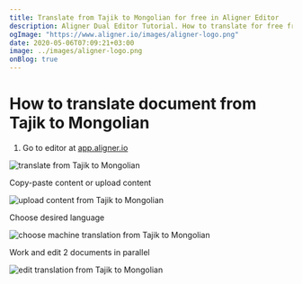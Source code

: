 ```yaml
---
title: Translate from Tajik to Mongolian for free in Aligner Editor
description: Aligner Dual Editor Tutorial. How to translate for free from Tajik to Mongolian. Aligner is multilingual document management platform. 
ogImage: "https://www.aligner.io/images/aligner-logo.png"
date: 2020-05-06T07:09:21+03:00
image: ../images/aligner-logo.png
onBlog: true
---
```


# How to translate document from Tajik to Mongolian

1. Go to editor at [app.aligner.io](https://app.aligner.io "Aligner App web page")

![translate from Tajik to Mongolian](../aligner-blank-editor.png "translate from Tajik to Mongolian")

Copy-paste content or upload content

![upload content from Tajik to Mongolian](../aligner-uploaded-document.png "upload content from Tajik to Mongolian")

Choose desired language

![choose machine translation from Tajik to Mongolian](../aligner-language-dropdown.png "choose machine translation from Tajik to Mongolian")

Work and edit 2 documents in parallel

![edit translation from Tajik to Mongolian](../aligner-double-sitded-editor.png "edit translation from Tajik to Mongolian")

